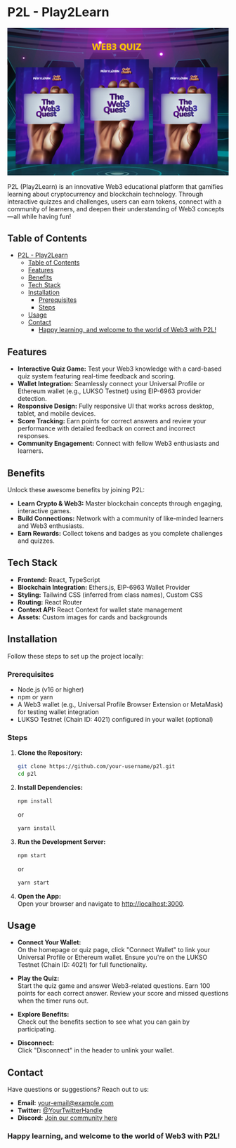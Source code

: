 # P2L - Play2Learn  

![P2L Banner](./public/P2L.png)  

P2L (Play2Learn) is an innovative Web3 educational platform that gamifies learning about cryptocurrency and blockchain technology. Through interactive quizzes and challenges, users can earn tokens, connect with a community of learners, and deepen their understanding of Web3 concepts—all while having fun!  

## Table of Contents  
- [P2L - Play2Learn](#p2l---play2learn)
  - [Table of Contents](#table-of-contents)
  - [Features](#features)
  - [Benefits](#benefits)
  - [Tech Stack](#tech-stack)
  - [Installation](#installation)
    - [Prerequisites](#prerequisites)
    - [Steps](#steps)
  - [Usage](#usage)
  - [Contact](#contact)
    - [Happy learning, and welcome to the world of Web3 with P2L!](#happy-learning-and-welcome-to-the-world-of-web3-with-p2l)
   
 

## Features  
- **Interactive Quiz Game:** Test your Web3 knowledge with a card-based quiz system featuring real-time feedback and scoring.  
- **Wallet Integration:** Seamlessly connect your Universal Profile or Ethereum wallet (e.g., LUKSO Testnet) using EIP-6963 provider detection.  
- **Responsive Design:** Fully responsive UI that works across desktop, tablet, and mobile devices.  
- **Score Tracking:** Earn points for correct answers and review your performance with detailed feedback on correct and incorrect responses.  
- **Community Engagement:** Connect with fellow Web3 enthusiasts and learners.  

## Benefits  
Unlock these awesome benefits by joining P2L:  
- **Learn Crypto & Web3:** Master blockchain concepts through engaging, interactive games.  
- **Build Connections:** Network with a community of like-minded learners and Web3 enthusiasts.  
- **Earn Rewards:** Collect tokens and badges as you complete challenges and quizzes.  

## Tech Stack  
- **Frontend:** React, TypeScript  
- **Blockchain Integration:** Ethers.js, EIP-6963 Wallet Provider  
- **Styling:** Tailwind CSS (inferred from class names), Custom CSS  
- **Routing:** React Router  
- **Context API:** React Context for wallet state management  
- **Assets:** Custom images for cards and backgrounds  

## Installation  
Follow these steps to set up the project locally:  

### Prerequisites  
- Node.js (v16 or higher)  
- npm or yarn  
- A Web3 wallet (e.g., Universal Profile Browser Extension or MetaMask) for testing wallet integration  
- LUKSO Testnet (Chain ID: 4021) configured in your wallet (optional)  

### Steps  
1. **Clone the Repository:**  
    ```bash  
    git clone https://github.com/your-username/p2l.git  
    cd p2l  
    ```  

2. **Install Dependencies:**  
    ```bash  
    npm install  
    ```  
    or  
    ```bash  
    yarn install  
    ```  

3. **Run the Development Server:**  
    ```bash  
    npm start  
    ```  
    or  
    ```bash  
    yarn start  
    ```  

4. **Open the App:**  
   Open your browser and navigate to [http://localhost:3000](http://localhost:3000).  

## Usage  
- **Connect Your Wallet:**  
  On the homepage or quiz page, click "Connect Wallet" to link your Universal Profile or Ethereum wallet. Ensure you're on the LUKSO Testnet (Chain ID: 4021) for full functionality.  

- **Play the Quiz:**  
  Start the quiz game and answer Web3-related questions. Earn 100 points for each correct answer. Review your score and missed questions when the timer runs out.  

- **Explore Benefits:**  
  Check out the benefits section to see what you can gain by participating.  

- **Disconnect:**  
  Click "Disconnect" in the header to unlink your wallet.  

## Contact

Have questions or suggestions? Reach out to us:  

- **Email:** [your-email@example.com](mailto:Hello@Web3play2Learn.com)  
- **Twitter:** [@YourTwitterHandle](https://twitter.com/@Web3Play2Learn)  
- **Discord:** [Join our community here](https://discord.gg/vtGt5Qe4)  

### Happy learning, and welcome to the world of Web3 with P2L! 

